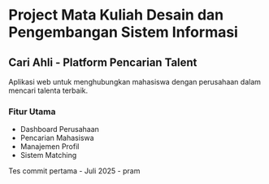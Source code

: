 # Project Mata Kuliah Desain dan Pengembangan Sistem Informasi
## Cari Ahli - Platform Pencarian Talent

Aplikasi web untuk menghubungkan mahasiswa dengan perusahaan dalam mencari talenta terbaik.

### Fitur Utama
- Dashboard Perusahaan
- Pencarian Mahasiswa
- Manajemen Profil
- Sistem Matching

Tes commit pertama - Juli 2025 - pram